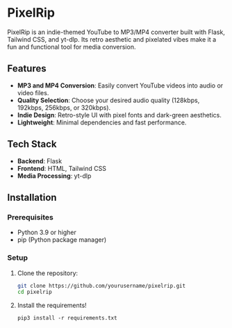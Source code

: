 # PixelRip

PixelRip is an indie-themed YouTube to MP3/MP4 converter built with Flask, Tailwind CSS, and yt-dlp. Its retro aesthetic and pixelated vibes make it a fun and functional tool for media conversion.

## Features
- **MP3 and MP4 Conversion**: Easily convert YouTube videos into audio or video files.
- **Quality Selection**: Choose your desired audio quality (128kbps, 192kbps, 256kbps, or 320kbps).
- **Indie Design**: Retro-style UI with pixel fonts and dark-green aesthetics.
- **Lightweight**: Minimal dependencies and fast performance.

## Tech Stack
- **Backend**: Flask
- **Frontend**: HTML, Tailwind CSS
- **Media Processing**: yt-dlp

## Installation

### Prerequisites
- Python 3.9 or higher
- pip (Python package manager)

### Setup
1. Clone the repository:
   ```bash
   git clone https://github.com/yourusername/pixelrip.git
   cd pixelrip

2. Install the requirements!
    ```
    pip3 install -r requirements.txt
